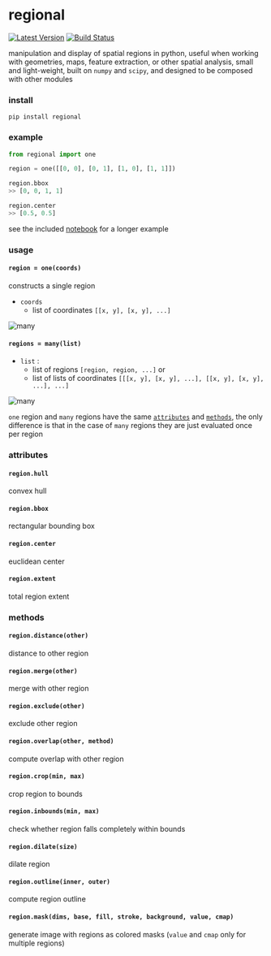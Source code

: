 # regional

[![Latest Version](https://img.shields.io/pypi/v/regional.svg)](https://pypi.python.org/pypi/regional)
[![Build Status](https://img.shields.io/travis/freeman-lab/regional/master.svg)](https://travis-ci.org/freeman-lab/regional) 

manipulation and display of spatial regions in python, useful when working with geometries, maps, feature extraction, or other spatial analysis, small and light-weight, built on `numpy` and `scipy`, and designed to be composed with other modules

### install

```
pip install regional
```

### example

```python
from regional import one

region = one([[0, 0], [0, 1], [1, 0], [1, 1]])

region.bbox
>> [0, 0, 1, 1]

region.center
>> [0.5, 0.5]
```

see the included [notebook](example.ipynb) for a longer example

### usage

#### `region = one(coords)`

constructs a single region 

- `coords`
	- list of coordinates `[[x, y], [x, y], ...]`

![many](https://s3.amazonaws.com/documentation-samples/regional/one.png)

#### `regions = many(list)`

- `list` : 
	- list of regions `[region, region, ...]` or 
	- list of lists of coordinates `[[[x, y], [x, y], ...], [[x, y], [x, y], ...], ...]`

![many](https://s3.amazonaws.com/documentation-samples/regional/many.png)

`one` region and `many` regions have the same [`attributes`](#attributes) and [`methods`](#methods), the only difference is that in the case of `many` regions they are just evaluated once per region

### attributes

#### `region.hull`

convex hull

#### `region.bbox`

rectangular bounding box

#### `region.center`

euclidean center

#### `region.extent`

total region extent

### methods

#### `region.distance(other)`

distance to other region

#### `region.merge(other)`

merge with other region

#### `region.exclude(other)`

exclude other region

#### `region.overlap(other, method)`

compute overlap with other region

#### `region.crop(min, max)`

crop region to bounds

#### `region.inbounds(min, max)`

check whether region falls completely within bounds

#### `region.dilate(size)`

dilate region 

#### `region.outline(inner, outer)`

compute region outline

#### `region.mask(dims, base, fill, stroke, background, value, cmap)`

generate image with regions as colored masks (`value` and `cmap` only for multiple regions)
